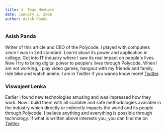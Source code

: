 ```yaml
---
title: 4. Team Members
date: January 2, 2006
author: Asish Panda
---
```


### Asish Panda
Writer of this article and CEO of the Polycode. I played with computers since I was in 2nd standard. Learnt about its power and application in college. 
Got into IT industry where I saw its real impact on people's lives. Now I try to bring digital power to people's lives through Polycode.
When I am not working, I play video games, hangout with my friends and family, ride bike and watch anime. I am in Twitter if you wanna know more! [Twitter](https://twitter.com/kaichogami).

### Viswajeet Lenka
Earlier I found new technologies amusing and was impressed how they work. 
Now I build them with all scalable and safe methodologies available in the industry which directly or indirectly impacts the world and its people through Polycode. 
I believe anything and everything is possible through technology.
If what is written above interests you, you can find me on [Twitter](https://twitter.com/ViswajeetLenka).